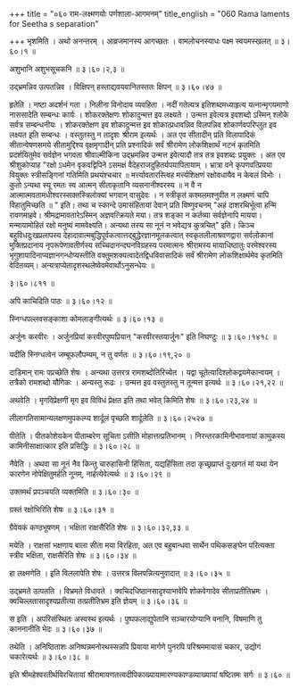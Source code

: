 +++
title = "०६० राम-लक्ष्मणयोः पर्णशाला-आगमनम्"
title_english = "060 Rama laments for Seetha s separation"

+++
भृशमिति । अथो अनन्तरम् । आव्रजमानस्य आगच्छतः । वामलोचनस्याधः पक्ष्म स्वयमस्खलत्  ॥  ३।६०।१ ॥   

  

अशुभानि अशुभसूचकनि  ॥  ३।६०।२,३ ॥   

  

उद्भ्रमन्निव उत्पतन्निव । विक्षिपन् हस्ताद्यवयवानितस्ततः क्षिपन्  ॥  ३।६०।४७ ॥   

  

हृतेति । नष्टा अदर्शनं गता । निलीना विनोदाय व्यवहिता । नदीं गतेत्यत्र इतिशब्दमध्याहृत्य यत्नान्मृगयमाणो नाससादेति सम्बन्धः कार्यः । शोकरक्तेक्षणः शोकादुन्मत्त इव लक्ष्यते । उन्मत्त इवेत्यत्र इवशब्दो ऽस्मिन् श्लोके सर्वत्र सम्बन्धनीयः । शोकरक्तेक्षण इव शोकादुन्मत्त इव शोकात्प्रधावन्निव विलपन्निव शोकार्णवपरिप्लुत इव लक्ष्यत इति सम्बन्धः । वस्तुतस्तु न तादृशः श्रीराम इत्यर्थः । अत एव सीतादीन् प्रति विलापादिकं सीतान्वेषणसमये सीतामुद्दिश्य वृक्षमृगादीन् प्रति प्रश्नादिकं सर्वं श्रीरामेण लोकशिक्षार्थं नटनं कृतमिति प्रदर्शयितुमेव सर्वज्ञेन भगवता श्रीवाल्मीकिना उद्भ्रमन्निव उन्मत्त इवेत्यादौ तत्र तत्र इवशब्दः प्रयुक्तः । अत एव श्रीशुकोप्याह "रक्षो ऽधमेन वृकवद्विपिने ऽसमक्षं वैदेहराजदुहितर्यपयापितायाम् । भ्रात्रा वने कृपणवत्प्रियया वियुक्तः स्त्रीसङ्गिनां गतिमिति प्रथयंश्चचार  ॥  मर्त्त्यावतारस्त्विह मर्त्त्यशिक्षणं रक्षोवधायैव न केवलं विभोः । कुतो ऽन्यथा स्यू रमतः स्व आत्मन् सीताकृतानि व्यसनानीश्वरस्य  ॥  न वै न आत्मात्मवतामधीश्वरस्सक्तस्त्रिलोक्यां भगवान् वासुदेवः । न स्त्रीकृतं कश्मलमश्नुवीत न लक्ष्मणं चापि विहातुमिच्छति  ॥ " इति। तथा च स्कान्दे उमासंहितायां देवान् प्रति विष्णुवचनम् "अहं दाशरथिर्भूत्वा हन्मि रावणमाहवे। श्रीमद्रामावतारेऽस्मिन् अज्ञवत्क्रियते मया। तत्र शङ्का न कर्तव्या सर्वज्ञेनापि मायया। मन्मायामोहितं रक्षो मनुष्यं मामवेक्ष्यति। अन्यथा तस्य सा नूनं न भवेद्यत्र कुत्रचित्" इति। किञ्च बहुविधदुःखप्रलापस्य देहादावात्मबुद्धिपूर्वकत्वात्तद्बुद्धेरज्ञानमूलकत्वात् स्वकृतलीलाश्रवणद्वारा सर्वलोकानां मुक्तिप्रदानाय नृपरूपेणावतीर्णस्य सच्चिदानन्दघनविग्रहस्य परमात्मनः श्रीरामस्य मायाधिष्ठातुः परमेश्वरस्य भृगुशापादिनाप्यज्ञानगन्धोप्यस्तीति वक्तुमशक्यत्वादेतद्विधविवासादिकं सर्वं श्रीरामेण लोकशिक्षार्थमेव कृतमिति वेदितव्यम्। अन्यत्राप्येतादृशस्थलेष्वेवमेवार्थोऽनुसन्धेयः ॥   

३।६०।८११  ॥   

अपि काचिदिति पाठः  ॥  ३।६०।१२ ॥   

  

स्निग्धपल्लवसङ्काशा कोमलाङ्गीत्यर्थः  ॥  ३।६०।१३ ॥   

  

अर्जुनः करवीरः । अर्जुनप्रियां करवीरपुष्पप्रियान् "करवीरस्तयार्जुनः" इति निघण्टुः  ॥  ३।६०।१४१८ ॥   

  

यदीति स्निग्धत्वेन जम्बूफलौपम्यम्, न तु वर्णतः  ॥  ३।६०।१९,२० ॥   

  

दाडिमान् रामः पप्रच्छेति शेषः । अन्यथा उत्तरत्र रामशब्दोतिरिच्येत । यद्वा चूतेत्यादिश्लोकद्वयमेकान्वयम् । तत्रैको रामशब्दो यौगिकः । अन्यस्तु रूढः । उन्मत्त इव वस्तुतस्तु न तून्मत्त इत्यर्थः  ॥  ३।६०।२१,२२ ॥   

  

अथवेति । मृगविप्रेक्षणी मृग इव विविधं प्रेक्षत इति तथा भवेत् किमिति शेषः  ॥  ३।६०।२३,२४ ॥   

  

लीलागतिसामान्यलक्षणमुपकल्प्य शार्दूलं पृच्छति शार्दूलेति  ॥  ३।६०।२५२७ ॥   

  

पीतेति । पीतकोशेयकेन पीताम्बरेण सूचिता ऽसीति मोहात्तत्प्रतिभानम् । निरन्तरकामिनीभावनायां कामुकस्य कामिनीसाक्षात्कार इति प्रसिद्धिः  ॥  ३।६०।२८ ॥   

  

नैवेति । अथवा सा नूनं नैव किन्तु चारुहासिनी हिंसिता, यद्यहिंसिता तदा कृच्छ्रप्राप्तं दुःखगतं मां यथा येन कारणेन नोपेक्षितुमर्हति नूनम्, नार्हत्येवेत्यर्थः  ॥  ३।६०।२९ ॥   

  

उक्तमर्थं प्रपञ्चयति व्यक्तमिति  ॥  ३।६०।३० ॥   

  

ग्रस्तं रक्षोभिरिति शेषः  ॥  ३।६०।३१ ॥   

  

ग्रैवेयकं कण्ठभूषणम् । भक्षिता राक्षसैरिति शेषः  ॥  ३।६०।३२,३३ ॥   

  

मयेति । राक्षसां भक्षणाय बाला सीता मया विरहिता, अत एव बहुबान्धवा सार्थेन पथिकसङ्घेन परित्यक्ता स्त्रीव भक्षिता, राक्षसैरिति शेषः  ॥  ३।६०।३४ ॥   

  

हा लक्ष्मणेति । इति विललापेति शेषः । उत्तरत्र विलपन्नित्यनुवादात्  ॥  ३।६०।३५ ॥   

  

उद्भ्रमते उत्पतति । विभ्रमते विधावते । क्वचिदधिष्ठानसादृश्याभावेपि शोकवेगादेव सीताप्रतीतिभ्रमः । क्वचिल्लतासादृश्यप्रतीत्या तत्प्रतीतिभ्रम इति ज्ञेयम्  ॥  ३।६०।३६ ॥   

  

स इति । अपरिसंस्थितः अस्वस्थ इत्यर्थः । पुष्पफलाद्युपेतानि सञ्चारयोग्यानि वनानि, विषमाणि तु काननानीति भेदः  ॥  ३।६०।३७ ॥   

  

तथेति । अनिष्ठिताशः अनिष्पन्नमनोरथस्सन्नपि प्रियाया मार्गणे पुनरपि परिश्रममायासं चकार, उद्योगं चकारेत्यर्थः  ॥  ३।६०।३८ ॥   

  

इति श्रीमहेश्वरतीर्थविरचितायां श्रीरामायणतत्त्वदीपिकाख्यायामारण्यकाण्डव्याख्यायां षष्टितमः सर्गः  ॥  ३।६० ॥   

  

